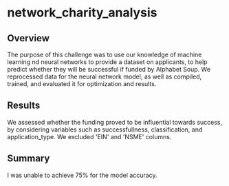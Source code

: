 # network_charity_analysis

## Overview

The purpose of this challenge was to use our knowledge of machine learning nd neural networks to provide a dataset on applicants, to help predict whether they will be successful if funded by Alphabet Soup. We reprocessed data for the neural network model, as well as compiled, trained, and evaluated it for optimization and results.

## Results

We assessed whether the funding proved to be influential towards success, by considering variables such as successfullness, classification, and application_type. We excluded 'EIN' and 'NSME' columns.

## Summary
 I was unable to achieve 75% for the model accuracy. 
